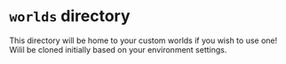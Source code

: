 # `worlds` directory

This directory will be home to your custom worlds if you wish to use one!
Wilil be cloned initially based on your environment settings.
